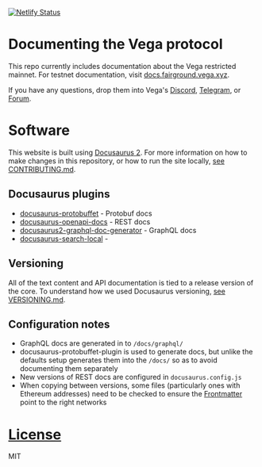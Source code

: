 [![Netlify Status](https://api.netlify.com/api/v1/badges/5c36333c-e63e-4bb3-8819-ef16ff2183de/deploy-status)](https://app.netlify.com/sites/vega-docusaurus/deploys)

# Documenting the Vega protocol

This repo currently includes documentation about the Vega restricted mainnet. For testnet documentation, visit [docs.fairground.vega.xyz](https://docs.fairground.vega.xyz).

If you have any questions, drop them into Vega's [Discord](https://vega.xyz/discord), [Telegram](https://t.me/vegacommunity), or [Forum](https://community.vega.xyz).

# Software

This website is built using [Docusaurus 2](https://docusaurus.io/). For more information on how to make changes in this repository, or how to run the site locally, [see CONTRIBUTING.md](./CONTRIBUTING.md).

## Docusaurus plugins

- [docusaurus-protobuffet](https://github.com/protobuffet/docusaurus-protobuffet) - Protobuf docs
- [docusaurus-openapi-docs](https://github.com/PaloAltoNetworks/docusaurus-openapi-docs) - REST docs
- [docusaurus2-graphql-doc-generator](https://github.com/graphql-markdown/graphql-markdown) - GraphQL docs
- [docusaurus-search-local](https://github.com/easyops-cn/docusaurus-search-local) -

## Versioning

All of the text content and API documentation is tied to a release version of the core. To understand how we used Docusaurus versioning, [see VERSIONING.md](./VERSIONING.md).

## Configuration notes

- GraphQL docs are generated in to `/docs/graphql/`
- docusaurus-protobuffet-plugin is used to generate docs, but unlike the defaults setup generates them into the `/docs/` so as to avoid documenting them separately
- New versions of REST docs are configured in `docusaurus.config.js`
- When copying between versions, some files (particularly ones with Ethereum addresses) need to be checked to ensure the [Frontmatter](https://docusaurus.io/docs/markdown-features#front-matter) point to the right networks

# [License](./LICENSE)

MIT
